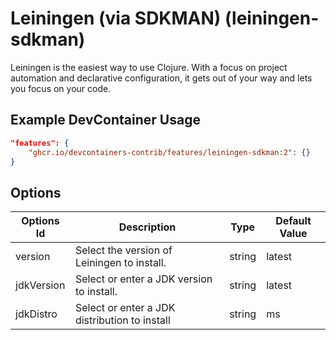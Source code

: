 
# Leiningen (via SDKMAN) (leiningen-sdkman)

Leiningen is the easiest way to use Clojure. With a focus on project automation
and declarative configuration, it gets out of your way and lets you focus on
your code.

## Example DevContainer Usage

```json
"features": {
    "ghcr.io/devcontainers-contrib/features/leiningen-sdkman:2": {}
}
```

## Options

| Options Id | Description | Type | Default Value |
|-----|-----|-----|-----|
| version | Select the version of Leiningen to install. | string | latest |
| jdkVersion | Select or enter a JDK version to install. | string | latest |
| jdkDistro | Select or enter a JDK distribution to install | string | ms |


